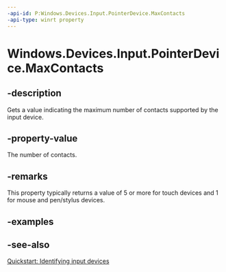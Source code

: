 ----api-id: P:Windows.Devices.Input.PointerDevice.MaxContacts
-api-type: winrt property
---<!-- Property syntaxpublic uint MaxContacts { get; }--># Windows.Devices.Input.PointerDevice.MaxContacts## -descriptionGets a value indicating the maximum number of contacts supported by the input device.## -property-valueThe number of contacts.## -remarksThis property typically returns a value of 5 or more for touch devices and 1 for mouse and pen/stylus devices.## -examples## -see-also[Quickstart: Identifying input devices](http://msdn.microsoft.com/library/7001b56d-081b-4683-84bb-24c361397c08)